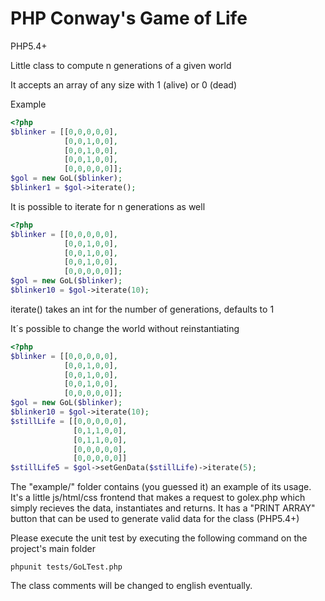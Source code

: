 # PHP Conway's Game of Life
PHP5.4+

Little class to compute n generations of a given world

It accepts an array of any size with 1 (alive) or 0 (dead)

Example
```php
<?php
$blinker = [[0,0,0,0,0],
            [0,0,1,0,0],
            [0,0,1,0,0],
            [0,0,1,0,0],
            [0,0,0,0,0]];
$gol = new GoL($blinker);
$blinker1 = $gol->iterate();
```

It is possible to iterate for n generations as well

```php
<?php
$blinker = [[0,0,0,0,0],
            [0,0,1,0,0],
            [0,0,1,0,0],
            [0,0,1,0,0],
            [0,0,0,0,0]];
$gol = new GoL($blinker);
$blinker10 = $gol->iterate(10);
```

iterate() takes an int for the number of generations, defaults to 1

It´s possible to change the world without reinstantiating
```php
<?php
$blinker = [[0,0,0,0,0],
            [0,0,1,0,0],
            [0,0,1,0,0],
            [0,0,1,0,0],
            [0,0,0,0,0]];
$gol = new GoL($blinker);
$blinker10 = $gol->iterate(10);
$stillLife = [[0,0,0,0,0],
              [0,1,1,0,0],
              [0,1,1,0,0],
              [0,0,0,0,0],
              [0,0,0,0,0]]
$stillLife5 = $gol->setGenData($stillLife)->iterate(5);
```

The "example/" folder contains (you guessed it) an example of its usage. It's a little js/html/css frontend that makes a request to golex.php which simply recieves the data, instantiates and returns. It has a "PRINT ARRAY" button that can be used to generate valid data for the class (PHP5.4+)  

Please execute the unit test by executing the following command on the project's main folder

```
phpunit tests/GoLTest.php
```

The class comments will be changed to english eventually.
